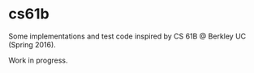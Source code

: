 # cs61b
Some implementations and test code inspired by CS 61B @ Berkley UC (Spring 2016).

Work in progress.
